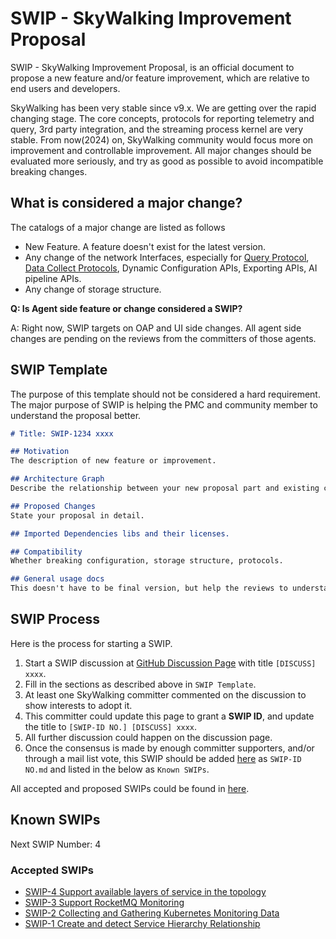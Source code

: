 # SWIP - SkyWalking Improvement Proposal

SWIP - SkyWalking Improvement Proposal, is an official document to propose a new feature and/or feature improvement,
which
are relative to end users and developers.

SkyWalking has been very stable since v9.x. We are getting over the rapid changing stage. The core concepts, protocols for
reporting telemetry and query, 3rd party integration, and the streaming process kernel are very stable. From now(2024) on,
SkyWalking community would focus more on improvement and controllable improvement. All major changes should be evaluated
more seriously, and try as good as possible to avoid incompatible breaking changes.

## What is considered a major change?

The catalogs of a major change are listed as follows

- New Feature. A feature doesn't exist for the latest version.
- Any change of the network Interfaces, especially
  for [Query Protocol](https://github.com/apache/skywalking-query-protocol),
  [Data Collect Protocols](https://github.com/apache/skywalking-data-collect-protocol),
  Dynamic Configuration APIs, Exporting APIs, AI pipeline APIs.
- Any change of storage structure.

**Q: Is Agent side feature or change considered a SWIP?**

A: Right now, SWIP targets on OAP and UI side changes. All agent side changes are pending on the reviews from the
committers of those agents.

## SWIP Template

The purpose of this template should not be considered a hard requirement. The major purpose of SWIP is helping the PMC
and community member to understand the proposal better.

```markdown
# Title: SWIP-1234 xxxx

## Motivation 
The description of new feature or improvement.

## Architecture Graph
Describe the relationship between your new proposal part and existing components.

## Proposed Changes
State your proposal in detail.

## Imported Dependencies libs and their licenses.

## Compatibility
Whether breaking configuration, storage structure, protocols.

## General usage docs
This doesn't have to be final version, but help the reviews to understand how to use this new feature.
```

## SWIP Process

Here is the process for starting a SWIP.

1. Start a SWIP discussion at [GitHub Discussion Page](https://github.com/apache/skywalking/discussions/categories/swip)
   with title `[DISCUSS] xxxx`.
2. Fill in the sections as described above in `SWIP Template`.
3. At least one SkyWalking committer commented on the discussion to show interests to adopt it.
4. This committer could update this page to grant a **SWIP ID**, and update the title to `[SWIP-ID NO.] [DISCUSS] xxxx`.
5. All further discussion could happen on the discussion page.
6. Once the consensus is made by enough committer supporters, and/or through a mail list vote, this SWIP should be
   added [here](./) as `SWIP-ID NO.md` and listed in the below as `Known SWIPs`.

All accepted and proposed SWIPs could be found in [here](https://github.com/apache/skywalking/discussions/categories/swip).

## Known SWIPs

Next SWIP Number: 4

### Accepted SWIPs
- [SWIP-4 Support available layers of service in the topology](SWIP-4.md)
- [SWIP-3 Support RocketMQ Monitoring](SWIP-3.md)
- [SWIP-2 Collecting and Gathering Kubernetes Monitoring Data](SWIP-2.md)
- [SWIP-1 Create and detect Service Hierarchy Relationship](SWIP-1.md)
